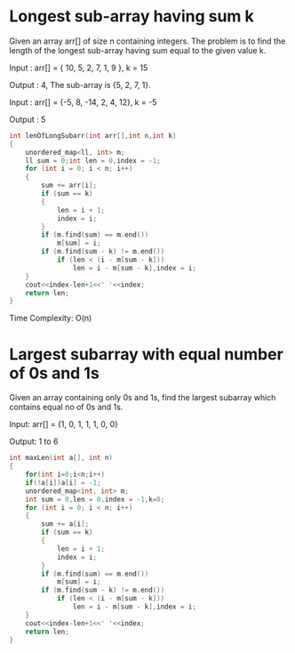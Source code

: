  # Longest sub-array having sum k

Given an array arr[] of size n containing integers. The problem is to find the length of the longest sub-array having sum equal to the given value k.

Input : arr[] = { 10, 5, 2, 7, 1, 9 }, k = 15

Output : 4, The sub-array is {5, 2, 7, 1}.

Input : arr[] = {-5, 8, -14, 2, 4, 12}, k = -5

Output : 5

```cpp
int lenOfLongSubarr(int arr[],int n,int k)
{
    unordered_map<ll, int> m;
    ll sum = 0;int len = 0,index = -1;
    for (int i = 0; i < n; i++)
    {
        sum += arr[i];
        if (sum == k)
        {
            len = i + 1;
            index = i;
        }
        if (m.find(sum) == m.end())
            m[sum] = i;
        if (m.find(sum - k) != m.end())
            if (len < (i - m[sum - k]))
                len = i - m[sum - k],index = i;
    }
    cout<<index-len+1<<' '<<index;
    return len;
}
```
Time Complexity: O(n)

# Largest subarray with equal number of 0s and 1s

Given an array containing only 0s and 1s, find the largest subarray which contains equal no of 0s and 1s. 

Input: arr[] = {1, 0, 1, 1, 1, 0, 0}

Output: 1 to 6
```cpp
int maxLen(int a[], int n)
{
    for(int i=0;i<n;i++)
    if(!a[i])a[i] = -1;
    unordered_map<int, int> m;
    int sum = 0,len = 0,index = -1,k=0;
    for (int i = 0; i < n; i++)
    {
        sum += a[i];
        if (sum == k)
        {
            len = i + 1;
            index = i;
        }
        if (m.find(sum) == m.end())
            m[sum] = i;
        if (m.find(sum - k) != m.end())
            if (len < (i - m[sum - k]))
                len = i - m[sum - k],index = i;
    }
    cout<<index-len+1<<' '<<index;
    return len;
}
```
